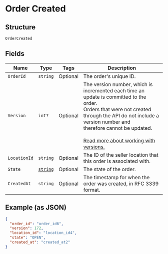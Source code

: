 
# Order Created

## Structure

`OrderCreated`

## Fields

| Name | Type | Tags | Description |
|  --- | --- | --- | --- |
| `OrderId` | `string` | Optional | The order's unique ID. |
| `Version` | `int?` | Optional | The version number, which is incremented each time an update is committed to the order.<br>Orders that were not created through the API do not include a version number and<br>therefore cannot be updated.<br><br>[Read more about working with versions.](../../https://developer.squareup.com/docs/orders-api/manage-orders#update-orders) |
| `LocationId` | `string` | Optional | The ID of the seller location that this order is associated with. |
| `State` | [`string`](../../doc/models/order-state.md) | Optional | The state of the order. |
| `CreatedAt` | `string` | Optional | The timestamp for when the order was created, in RFC 3339 format. |

## Example (as JSON)

```json
{
  "order_id": "order_id6",
  "version": 172,
  "location_id": "location_id4",
  "state": "OPEN",
  "created_at": "created_at2"
}
```

